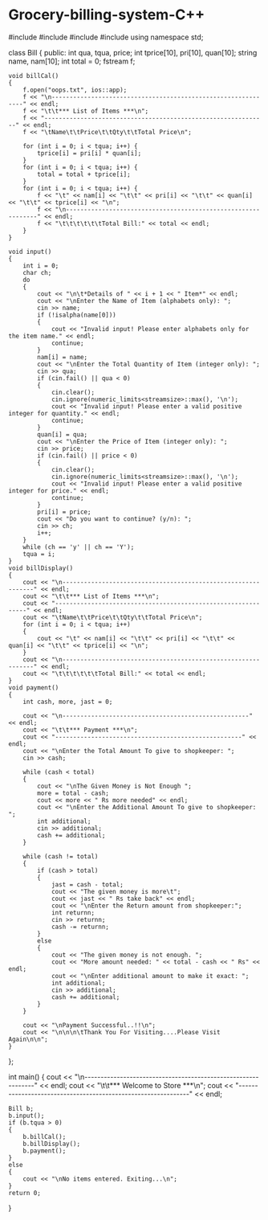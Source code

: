 # Grocery-billing-system-C++
#include <iostream>
#include <fstream>
#include <limits>
#include <cctype>
using namespace std;

class Bill 
{
public:
    int qua, tqua, price;
    int tprice[10], pri[10], quan[10];
    string name, nam[10];
    int total = 0;
    fstream f;

    void billCal() 
    {
        f.open("oops.txt", ios::app);
        f << "\n--------------------------------------------------------------" << endl;
        f << "\t\t*** List of Items ***\n";
        f << "--------------------------------------------------------------" << endl;
        f << "\tName\t\tPrice\t\tQty\t\tTotal Price\n";

        for (int i = 0; i < tqua; i++) {
            tprice[i] = pri[i] * quan[i];
        }
        for (int i = 0; i < tqua; i++) {
            total = total + tprice[i];
        }
        for (int i = 0; i < tqua; i++) {
            f << "\t" << nam[i] << "\t\t" << pri[i] << "\t\t" << quan[i] << "\t\t" << tprice[i] << "\n";
            f << "\n--------------------------------------------------------------" << endl;
            f << "\t\t\t\t\t\tTotal Bill:" << total << endl;
        }
    }

    void input() 
    {
        int i = 0;
        char ch;
        do 
        {
            cout << "\n\t*Details of " << i + 1 << " Item*" << endl;
            cout << "\nEnter the Name of Item (alphabets only): ";
            cin >> name;
            if (!isalpha(name[0]))
            {
                cout << "Invalid input! Please enter alphabets only for the item name." << endl;
                continue;
            }
            nam[i] = name;
            cout << "\nEnter the Total Quantity of Item (integer only): ";
            cin >> qua;
            if (cin.fail() || qua < 0) 
            {
                cin.clear();
                cin.ignore(numeric_limits<streamsize>::max(), '\n');
                cout << "Invalid input! Please enter a valid positive integer for quantity." << endl;
                continue;
            }
            quan[i] = qua;
            cout << "\nEnter the Price of Item (integer only): ";
            cin >> price;
            if (cin.fail() || price < 0) 
            {
                cin.clear();
                cin.ignore(numeric_limits<streamsize>::max(), '\n');
                cout << "Invalid input! Please enter a valid positive integer for price." << endl;
                continue;
            }
            pri[i] = price;
            cout << "Do you want to continue? (y/n): ";
            cin >> ch;
            i++;
        } 
        while (ch == 'y' || ch == 'Y');
        tqua = i;
    }
    void billDisplay() 
    {
        cout << "\n--------------------------------------------------------------" << endl;
        cout << "\t\t*** List of Items ***\n";
        cout << "--------------------------------------------------------------" << endl;
        cout << "\tName\t\tPrice\t\tQty\t\tTotal Price\n";
        for (int i = 0; i < tqua; i++) 
        {
            cout << "\t" << nam[i] << "\t\t" << pri[i] << "\t\t" << quan[i] << "\t\t" << tprice[i] << "\n";
        }
        cout << "\n--------------------------------------------------------------" << endl;
        cout << "\t\t\t\t\t\tTotal Bill:" << total << endl;
    }
    void payment() 
    {
        int cash, more, jast = 0;

        cout << "\n----------------------------------------------------" << endl;
        cout << "\t\t*** Payment ***\n";
        cout << "----------------------------------------------------" << endl;
        cout << "\nEnter the Total Amount To give to shopkeeper: ";
        cin >> cash;

        while (cash < total) 
        {
            cout << "\nThe Given Money is Not Enough ";
            more = total - cash;
            cout << more << " Rs more needed" << endl;
            cout << "\nEnter the Additional Amount To give to shopkeeper: ";
            int additional;
            cin >> additional;
            cash += additional;
        }

        while (cash != total) 
        {
            if (cash > total) 
            {
                jast = cash - total;
                cout << "The given money is more\t";
                cout << jast << " Rs take back" << endl;
                cout << "\nEnter the Return amount from shopkeeper:";
                int returnn;
                cin >> returnn;
                cash -= returnn;
            } 
            else 
            {
                cout << "The given money is not enough. ";
                cout << "More amount needed: " << total - cash << " Rs" << endl;
                cout << "\nEnter additional amount to make it exact: ";
                int additional;
                cin >> additional;
                cash += additional;
            }
        }

        cout << "\nPayment Successful..!!\n";
        cout << "\n\n\n\tThank You For Visiting....Please Visit Again\n\n";
    }
};

int main() 
{
    cout << "\n--------------------------------------------------------------" << endl;
    cout << "\t\t*** Welcome to Store ***\n";
    cout << "--------------------------------------------------------------" << endl;

    Bill b;
    b.input();
    if (b.tqua > 0) 
    {
        b.billCal();
        b.billDisplay();
        b.payment();
    } 
    else 
    {
        cout << "\nNo items entered. Exiting...\n";
    }
    return 0;
}
